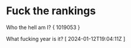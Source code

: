 # Fuck the rankings

Who the hell am I?
{ 1019053 }

What fucking year is it?
[ 2024-01-12T19:04:11Z ]
